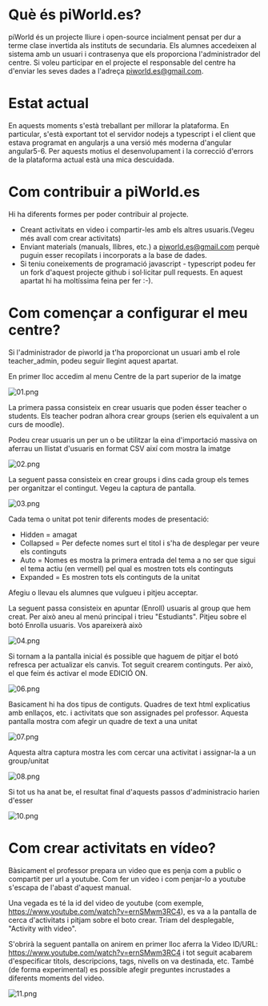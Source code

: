 # Què és piWorld.es?

piWorld és un projecte lliure i open-source incialment pensat per dur a terme clase invertida als instituts de secundaria. Els alumnes accedeixen al sistema amb un usuari i contrasenya que els proporciona l'administrador del centre. Si voleu participar en el projecte el responsable del centre ha d'enviar les seves dades a l'adreça piworld.es@gmail.com.

# Estat actual

En aquests moments s'està treballant per millorar la plataforma. En particular, s'està exportant tot el servidor nodejs a typescript i
el client que estava programat en angularjs a una versió més moderna d'angular angular5-6. Per aquests motius el desenvolupament i
la correcció d'errors de la plataforma actual està una mica descuidada.

# Com contribuir a piWorld.es

Hi ha diferents formes per poder contribuir al projecte.

- Creant activitats en video i compartir-les amb els altres usuaris.(Vegeu més avall com crear activitats)
- Enviant materials (manuals, llibres, etc.) a piworld.es@gmail.com perquè puguin esser recopilats i incorporats a la base de dades.
- Si teniu coneixements de programació javascript - typescript podeu fer un fork d'aquest projecte github i sol·licitar pull requests. En aquest apartat hi ha moltíssima feina per fer :-).

# Com començar a configurar el meu centre?
Si l'administrador de piworld ja t'ha proporcionat un usuari amb el role teacher_admin, podeu seguir llegint aquest apartat.

En primer lloc accedim al menu Centre de la part superior de la imatge

![01.png](/docs/01.png) 

La primera passa consisteix en crear usuaris que poden ésser teacher o students. Els teacher podran alhora crear groups (serien els equivalent a un curs de moodle). 

Podeu crear usuaris un per un o be utilitzar la eina d'importació massiva on aferrau un llistat d'usuaris en format CSV així com mostra la imatge

![02.png](/docs/02.png) 

La seguent passa consisteix en crear groups i dins cada group els temes per organitzar el contingut. Vegeu la captura de pantalla.

![03.png](/docs/03.png) 

Cada tema o unitat pot tenir diferents modes de presentació: 

- Hidden = amagat
- Collapsed = Per defecte nomes surt el titol i s'ha de desplegar per veure els continguts
- Auto = Nomes es mostra la primera entrada del tema a no ser que sigui el tema actiu (en vermell) pel qual es mostren tots els continguts
- Expanded = Es mostren tots els continguts de la unitat


Afegiu o llevau els alumnes que vulgueu i pitjeu acceptar.

La seguent passa consisteix en apuntar (Enroll) usuaris al group que hem creat. Per això aneu al menú principal i trieu "Estudiants". Pitjeu sobre el botó Enrolla usuaris. Vos apareixerà això

![04.png](/docs/04.png) 

Si tornam a la pantalla inicial és possible que haguem de pitjar el botó refresca per actualizar els canvis. Tot seguit crearem continguts. Per això, el que feim és activar el mode EDICIÓ ON.

![06.png](/docs/06.png) 

Basicament hi ha dos tipus de contiguts. Quadres de text html explicatius amb enllaços, etc. i activitats que son assignades pel professor. Aquesta pantalla mostra com afegir un quadre de text a una unitat

![07.png](/docs/07.png) 

Aquesta altra captura mostra les com cercar una activitat i assignar-la a un group/unitat

![08.png](/docs/08.png) 

Si tot us ha anat be, el resultat final d'aquests passos d'administracio harien d'esser

![10.png](/docs/10.png) 



# Com crear activitats en vídeo?

Bàsicament el professor prepara un video que es penja com a public o compartit per url a youtube. Com fer un video i com penjar-lo a youtube s'escapa de l'abast d'aquest manual. 

Una vegada es té la id del video de youtube (com exemple, https://www.youtube.com/watch?v=ernSMwm3RC4), es va a la pantalla de cerca d'activitats i pitjam sobre el boto crear. Triam del desplegable, "Activity with video". 

S'obrirà la seguent pantalla on anirem en primer lloc aferra la Video ID/URL: https://www.youtube.com/watch?v=ernSMwm3RC4 i tot seguit acabarem d'especificar titols, descripcions, tags, nivells on va destinada, etc. També (de forma experimental) es possible afegir preguntes incrustades a diferents moments del video.

 ![11.png](/docs/11.png) 
